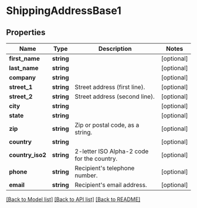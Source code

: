 # ShippingAddressBase1

## Properties
Name | Type | Description | Notes
------------ | ------------- | ------------- | -------------
**first_name** | **string** |  | [optional] 
**last_name** | **string** |  | [optional] 
**company** | **string** |  | [optional] 
**street_1** | **string** | Street address (first line). | [optional] 
**street_2** | **string** | Street address (second line). | [optional] 
**city** | **string** |  | [optional] 
**state** | **string** |  | [optional] 
**zip** | **string** | Zip or postal code, as a string. | [optional] 
**country** | **string** |  | [optional] 
**country_iso2** | **string** | 2-letter ISO Alpha-2 code for the country. | [optional] 
**phone** | **string** | Recipient&#x27;s telephone number. | [optional] 
**email** | **string** | Recipient&#x27;s email address. | [optional] 

[[Back to Model list]](../../README.md#documentation-for-models) [[Back to API list]](../../README.md#documentation-for-api-endpoints) [[Back to README]](../../README.md)

